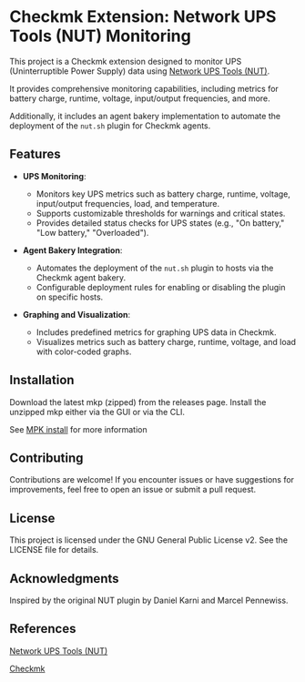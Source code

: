 # Checkmk Extension: Network UPS Tools (NUT) Monitoring

This project is a Checkmk extension designed to monitor UPS (Uninterruptible Power Supply) data using [Network UPS Tools (NUT)](https://networkupstools.org/).

It provides comprehensive monitoring capabilities, including metrics for battery charge, runtime, voltage, input/output frequencies, and more.

Additionally, it includes an agent bakery implementation to automate the deployment of the `nut.sh` plugin for Checkmk agents.

## Features

- **UPS Monitoring**:
  - Monitors key UPS metrics such as battery charge, runtime, voltage, input/output frequencies, load, and temperature.
  - Supports customizable thresholds for warnings and critical states.
  - Provides detailed status checks for UPS states (e.g., "On battery," "Low battery," "Overloaded").

- **Agent Bakery Integration**:
  - Automates the deployment of the `nut.sh` plugin to hosts via the Checkmk agent bakery.
  - Configurable deployment rules for enabling or disabling the plugin on specific hosts.

- **Graphing and Visualization**:
  - Includes predefined metrics for graphing UPS data in Checkmk.
  - Visualizes metrics such as battery charge, runtime, voltage, and load with color-coded graphs.

## Installation

Download the latest mkp (zipped) from the releases page.
Install the unzipped mkp either via the GUI or via the CLI.

See [MPK install](https://docs.checkmk.com/latest/en/mkps.html) for more information

## Contributing
Contributions are welcome! If you encounter issues or have suggestions for improvements, feel free to open an issue or submit a pull request.

## License
This project is licensed under the GNU General Public License v2. See the LICENSE file for details.

## Acknowledgments
Inspired by the original NUT plugin by Daniel Karni and Marcel Pennewiss.

## References
[Network UPS Tools (NUT)](https://networkupstools.org/)

[Checkmk](https://checkmk.com/)